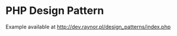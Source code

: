 PHP Design Pattern
===============

Example available at http://dev.raynor.pl/design_patterns/index.php

